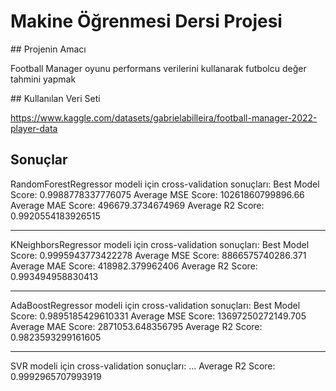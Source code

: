 # Makine Öğrenmesi Dersi Projesi

## Projenin Amacı

Football Manager oyunu performans verilerini kullanarak futbolcu değer tahmini yapmak

## Kullanılan Veri Seti

https://www.kaggle.com/datasets/gabrielabilleira/football-manager-2022-player-data


## Sonuçlar

RandomForestRegressor modeli için cross-validation sonuçları:
Best Model Score: 0.9988778337776075
Average MSE Score: 10261860799896.66
Average MAE Score: 496679.3734674969
Average R2 Score: 0.9920554183926515

----------------------------------------------------------------------------

KNeighborsRegressor modeli için cross-validation sonuçları:
Best Model Score: 0.9995943773422278
Average MSE Score: 8866575740286.371
Average MAE Score: 418982.379962406
Average R2 Score: 0.993494958830413

----------------------------------------------------------------------------

AdaBoostRegressor modeli için cross-validation sonuçları:
Best Model Score: 0.9895185429610331
Average MSE Score: 13697250272149.705
Average MAE Score: 2871053.648356795
Average R2 Score: 0.9823593299161605

----------------------------------------------------------------------------

SVR modeli için cross-validation sonuçları:
...
Average R2 Score: 0.9992965707993919
